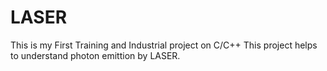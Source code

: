 # LASER
This is my First Training and Industrial project on C/C++
This project helps to understand photon emittion by LASER.
